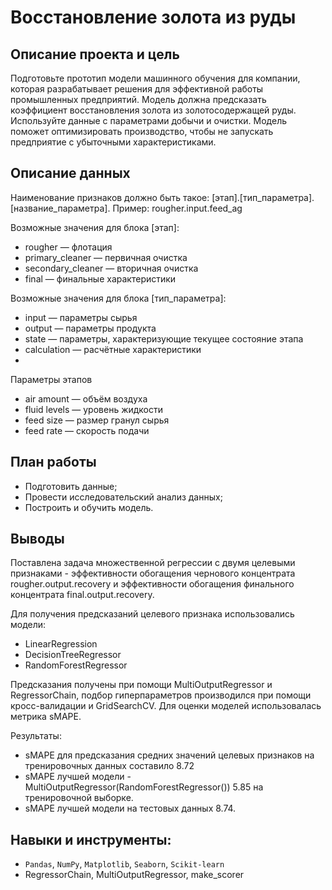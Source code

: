 #  Восстановление золота из руды

## Описание проекта и цель

Подготовьте прототип модели машинного обучения для компании, которая разрабатывает решения для эффективной работы промышленных предприятий. Модель должна предсказать коэффициент восстановления золота из золотосодержащей руды. Используйте данные с параметрами добычи и очистки. Модель поможет оптимизировать производство, чтобы не запускать предприятие с убыточными характеристиками.

## Описание данных

Наименование признаков должно быть такое: [этап].[тип_параметра].[название_параметра]. Пример: rougher.input.feed_ag

Возможные значения для блока [этап]:

 - rougher — флотация
 - primary_cleaner — первичная очистка
 - secondary_cleaner — вторичная очистка
 - final — финальные характеристики

Возможные значения для блока [тип_параметра]:

 - input — параметры сырья
 - output — параметры продукта
 - state — параметры, характеризующие текущее состояние этапа
 - calculation — расчётные характеристики
 - 
Параметры этапов

 - air amount — объём воздуха
 - fluid levels — уровень жидкости
 - feed size — размер гранул сырья
 - feed rate — скорость подачи

## План работы

 - Подготовить данные;
 - Провести исследовательский анализ данных;
 - Построить и обучить модель.

## Выводы

Поставлена задача множественной регрессии с двумя целевыми признаками - эффективности обогащения чернового концентрата rougher.output.recovery и эффективности обогащения финального концентрата final.output.recovery.

Для получения предсказаний целевого признака использовались модели:

 - LinearRegression
 - DecisionTreeRegressor
 - RandomForestRegressor 

Предсказания получены при помощи MultiOutputRegressor и RegressorChain, подбор гиперпараметров производился при помощи кросс-валидации и GridSearchCV. Для оценки моделей использовалась метрика sMAPE.

Результаты:

 - sMAPE для предсказания средних значений целевых признаков на тренировочных данных составило 8.72
 - sMAPE лучшей модели - MultiOutputRegressor(RandomForestRegressor()) 5.85 на тренировочной выборке.
 - sMAPE лучшей модели на тестовых данных 8.74.

## Навыки и инструменты:

 - `Pandas`, `NumPy`, `Matplotlib`, `Seaborn`, `Scikit-learn` 
 - RegressorChain, MultiOutputRegressor, make_scorer